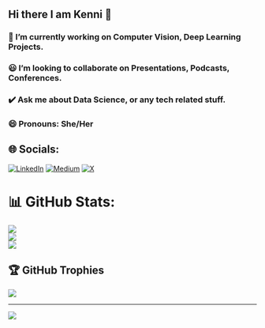 ## Hi there I am Kenni 👋

### 🐬 I’m currently working on Computer Vision, Deep Learning Projects.
### 😃 I’m looking to collaborate on Presentations, Podcasts, Conferences. 
### ✔️ Ask me about Data Science, or any tech related stuff.
### 😄 Pronouns: She/Her

## 🌐 Socials:
[![LinkedIn](https://img.shields.io/badge/LinkedIn-%230077B5.svg?logo=linkedin&logoColor=white)](https://linkedin.com/in/kennikonate) [![Medium](https://img.shields.io/badge/Medium-12100E?logo=medium&logoColor=white)](https://medium.com/@kennikonate) [![X](https://img.shields.io/badge/X-black.svg?logo=X&logoColor=white)](https://x.com/eng_kenni) 
# 📊 GitHub Stats:
![](https://github-readme-stats.vercel.app/api?username=engkenni&theme=dark&hide_border=false&include_all_commits=false&count_private=false)<br/>
![](https://github-readme-streak-stats.herokuapp.com/?user=engkenni&theme=dark&hide_border=false)<br/>
![](https://github-readme-stats.vercel.app/api/top-langs/?username=engkenni&theme=dark&hide_border=false&include_all_commits=false&count_private=false&layout=compact)

## 🏆 GitHub Trophies
![](https://github-profile-trophy.vercel.app/?username=engkenni&theme=radical&no-frame=false&no-bg=true&margin-w=4)

---
[![](https://visitcount.itsvg.in/api?id=engkenni&icon=0&color=0)](https://visitcount.itsvg.in)

<!-- Proudly created with GPRM ( https://gprm.itsvg.in ) -->
